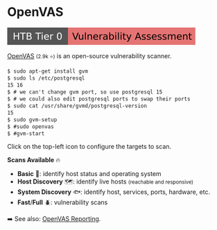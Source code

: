 # OpenVAS

[![vulnerabilityassessment](../../../../_badges/htb/vulnerabilityassessment.svg)](https://academy.hackthebox.com/course/preview/vulnerability-assessment)

<div class="row row-cols-lg-2"><div>

[OpenVAS](https://github.com/greenbone/openvas-scanner) <small>(2.9k ⭐)</small> is an open-source vulnerability scanner.

```shell!
$ sudo apt-get install gvm
$ sudo ls /etc/postgresql
15 16
$ # we can't change gvm port, so use postgresql 15
$ # we could also edit postgresql ports to swap their ports
$ sudo cat /usr/share/gvmd/postgresql-version
15
$ sudo gvm-setup
$ #sudo openvas
$ #gvm-start
```

Click on the top-left icon to configure the targets to scan.
</div><div>

**Scans Available** 🔥

* **Basic** 🔎: identify host status and operating system
* **Host Discovery** 🗺️: identify live hosts <small>(reachable and responsive)</small>
* **System Discovery** 🐟: identify host, services, ports, hardware, etc.
* **Fast**/**Full** 🪲: vulnerability scans

➡️ See also: [OpenVAS Reporting](https://github.com/TheGroundZero/openvasreporting).
</div></div>
